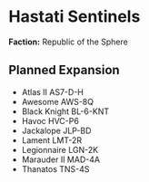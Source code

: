 # Hastati Sentinels
**Faction:** Republic of the Sphere
## Planned Expansion
- Atlas II AS7-D-H
- Awesome AWS-8Q
- Black Knight BL-6-KNT
- Havoc HVC-P6
- Jackalope JLP-BD
- Lament LMT-2R
- Legionnaire LGN-2K
- Marauder II MAD-4A
- Thanatos TNS-4S
